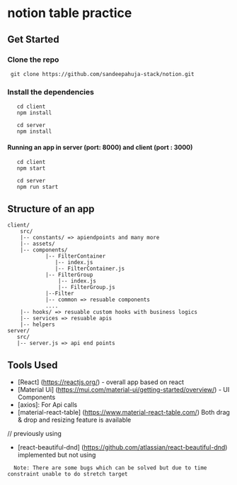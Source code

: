 # notion table practice


## Get Started

### Clone the repo
```
 git clone https://github.com/sandeepahuja-stack/notion.git
```
### Install the dependencies
```
   cd client
   npm install 

   cd server
   npm install
```

#### Running an app in server (port: 8000) and client (port : 3000)

```  
   cd client 
   npm start 

   cd server
   npm run start
```


## Structure of an app
```
client/
    src/
    |-- constants/ => apiendpoints and many more
    |-- assets/
    |-- components/ 
            |-- FilterContainer
               |-- index.js
               |-- FilterContainer.js
            |-- FilterGroup
                |-- index.js
                |-- FilterGroup.js
            |--Filter
            |-- common => resuable components
            ....
    |-- hooks/ => resuable custom hooks with business logics 
    |-- services => resuable apis
    |-- helpers 
server/
   src/ 
   |-- server.js => api end points
```


## Tools Used
- [React] (https://reactjs.org/) - overall app based on react
- [Material Ui] (https://mui.com/material-ui/getting-started/overview/) - UI Components
- [axios]: For Api calls
- [material-react-table] (https://www.material-react-table.com/) Both drag & drop and resizing feature is available

// previously using 
- [react-beautiful-dnd] (https://github.com/atlassian/react-beautiful-dnd)  implemented but not using 


```
  Note: There are some bugs which can be solved but due to time constraint unable to do stretch target
```
